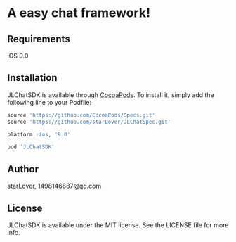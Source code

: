 # A easy chat framework!

## Requirements
 iOS 9.0

## Installation

JLChatSDK is available through [CocoaPods](https://cocoapods.org). To install
it, simply add the following line to your Podfile:


```ruby
source 'https://github.com/CocoaPods/Specs.git'
source 'https://github.com/starLover/JLChatSpec.git'

platform :ios, '9.0'

pod 'JLChatSDK'
```

## Author

starLover, 1498146887@qq.com

## License

JLChatSDK is available under the MIT license. See the LICENSE file for more info.
